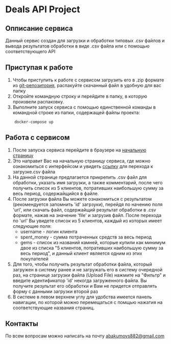 # Deals API Project
## Опписание сервиса
Данный сервис создан для загрузки и обработки типовых .csv файлов и вывода результатов обработки в виде .csv файла или 
с помощью соответствующего API

## Приступая к работе
1. Чтобы приступить к работе с сервисом загрузить его в .zip формате из 
[git-репозитория](https://github.com/abakums/deals_api), распакуйте скачанный файл в удобную для вас папку 
2. Откройте командную строку и перейдите в папку, в которую произвели распаковку. 
3. Выполните запуск сервиса с помощью единственной команды в командной строке из папки, содержащей файлы проекта:

```console
    docker-compose up
```

## Работа с сервисом
1. После запуска сервиса перейдите в браузере на [начальную страницу](http://127.0.0.1:8000/)
2. Это направит Вас на начальную страницу сервиса, где можно ознакомиться с 
интерфейсом и увидеть [ссылку](http://127.0.0.1:8000/upload_file/) для перехода к загрузке.csv файла <br>
3. На данной странице предлагается прикрепить .csv файл для обработки, указать имя загрузки, а также комментарий,
после чего получить список из 5 клиентов, потративших наибольшую сумму за весь период, содержайщийся в файле.
4. После загрузки файла Вы можете ознакомиться с результатом (рекомендуется запомнить 'id' загрзуки), перейдя 
по начению поля 'url', или скачать файл, содержайщий результат обработки в .csv формате, нажав на значение 
'file' и загрузив файл. После перехода по 'url'
Вы увидете список из 5 клиентов, каждый из которых имеет следующие поля:
    - username - логин клиента
    - spent_money - сумма потраченных средств за весь период
    - gems - список из названий камней, которые купили как минимум двое из списка 
"5 клиентов, потративших наибольшую сумму за весь период", и данный клиент является одним из этих покупателей
5. Для того, чтобы получить результат обработки файла, который загружен в систему ранее и не загружать его в систему 
очередной раз, на странице загрузки файла (Upload File) нажмите на "Фильтр" и введите идентификатор 'id' некогда 
загруженного файла. Вы получите результат его обработки и Вам не придется отправлять форму с данными загрузки 
второй раз
6. В системе в левом верхнем углу для удобства имеется панель навигации, по которой можно перемещаться с помщью нажатия 
на соответствующие названия страниц.

## Контакты
По всем вопросам можно написать на почту abakumovs882@gmail.com